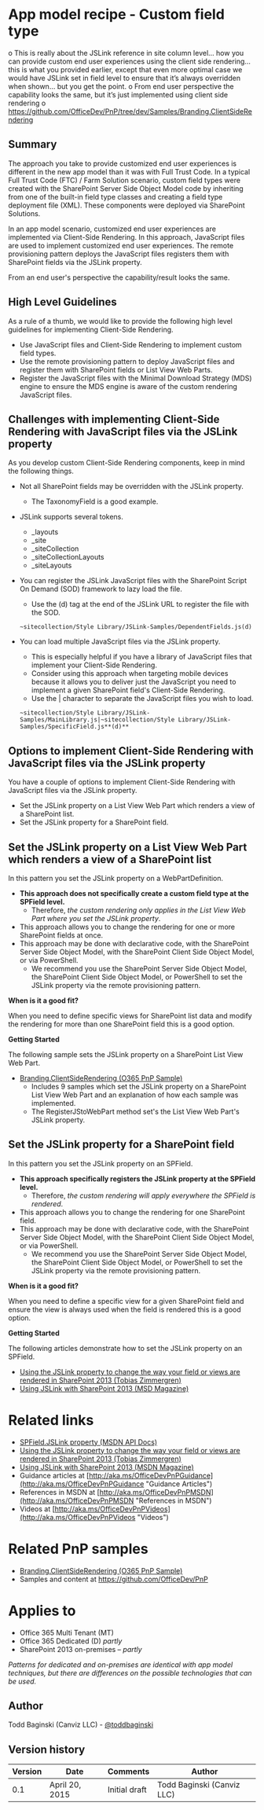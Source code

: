 App model recipe - Custom field type
====================================

o	This is really about the JSLink reference in site column level… how you can provide custom end user experiences using the client side rendering… this is what you provided earlier, except that even more optimal case we would have JSLink set in field level to ensure that it’s always overridden when shown… but you get the point.
o	From end user perspective the capability looks the same, but it’s just implemented using client side rendering
o	https://github.com/OfficeDev/PnP/tree/dev/Samples/Branding.ClientSideRendering 


Summary
-------

The approach you take to provide customized end user experiences is different in the new app model than it was with Full Trust Code.  In a typical Full Trust Code (FTC) / Farm Solution scenario, custom field types were created with the SharePoint Server Side Object Model code by inheriting from one of the built-in field type classes and creating a field type deployment file (XML).  These components were deployed via SharePoint Solutions. 

In an app model scenario, customized end user experiences are implemented via Client-Side Rendering.  In this approach, JavaScript files are used to implement customized end user experiences.  The remote provisioning pattern deploys the JavaScript files registers them with SharePoint fields via the JSLink property.

From an end user's perspective the capability/result looks the same.

High Level Guidelines
---------------------

As a rule of a thumb, we would like to provide the following high level guidelines for implementing Client-Side Rendering.

- Use JavaScript files and Client-Side Rendering to implement custom field types.
- Use the remote provisioning pattern to deploy JavaScript files and register them with SharePoint fields or List View Web Parts.
- Register the JavaScript files with the Minimal Download Strategy (MDS) engine to ensure the MDS engine is aware of the custom rendering JavaScript files.

Challenges with implementing Client-Side Rendering with JavaScript files via the JSLink property
------------------------------------------------------------------------------------------------

As you develop custom Client-Side Rendering components, keep in mind the following things.

- Not all SharePoint fields may be overridden with the JSLink property.
	+ The TaxonomyField is a good example.
- JSLink supports several tokens.
	+ _layouts
	+ _site
	+ _siteCollection
	+ _siteCollectionLayouts
	+ _siteLayouts
- You can register the JSLink JavaScript files with the SharePoint Script On Demand (SOD) framework to lazy load the file.
	- Use the (d) tag at the end of the JSLink URL to register the file with the SOD.
 
	```
	~sitecollection/Style Library/JSLink-Samples/DependentFields.js(d)
	```
- You can load multiple JavaScript files via the JSLink property.
	+ This is especially helpful if you have a library of JavaScript files that implement your Client-Side Rendering.
	+ Consider using this approach when targeting mobile devices because it allows you to deliver just the JavaScript you need to implement a given SharePoint field's Client-Side Rendering.
	+ Use the | character to separate the JavaScript files you wish to load. 
	```
	~sitecollection/Style Library/JSLink-Samples/MainLibrary.js|~sitecollection/Style Library/JSLink-Samples/SpecificField.js**(d)**
	```

Options to implement Client-Side Rendering with JavaScript files via the JSLink property
----------------------------------------------------------------------------------------

You have a couple of options to implement Client-Side Rendering with JavaScript files via the JSLink property.

- Set the JSLink property on a List View Web Part which renders a view of a SharePoint list.	
- Set the JSLink property for a SharePoint field. 
	

Set the JSLink property on a List View Web Part which renders a view of a SharePoint list
-----------------------------------------------------------------------------------------
In this pattern you set the JSLink property on a WebPartDefinition.
	
- **This approach does not specifically create a custom field type at the SPField level.**
	+ Therefore, *the custom rendering only applies in the List View Web Part where you set the JSLink property*.
- This approach allows you to change the rendering for one or more SharePoint fields at once.
- This approach may be done with declarative code, with the SharePoint Server 
Side Object Model, with the SharePoint Client Side Object Model, or via PowerShell.
	+ We recommend you use the SharePoint Server 
Side Object Model, the SharePoint Client Side Object Model, or PowerShell to set the JSLink property via the remote provisioning pattern.

**When is it a good fit?**

When you need to define specific views for SharePoint list data and modify the rendering for more than one SharePoint field this is a good option.

**Getting Started**

The following sample sets the JSLink property on a SharePoint List View Web Part.

- [Branding.ClientSideRendering (O365 PnP Sample)](https://github.com/OfficeDev/PnP/tree/dev/Samples/Branding.ClientSideRendering)
	+ Includes 9 samples which set the JSLink property on a SharePoint List View Web Part and an explanation of how each sample was implemented.
	+ The RegisterJStoWebPart method set's the List View Web Part's JSLink property. 

Set the JSLink property for a SharePoint field
----------------------------------------------

In this pattern you set the JSLink property on an SPField.
	
- **This approach specifically registers the JSLink property at the SPField level.**
	+ Therefore, *the custom rendering will apply everywhere the SPField is rendered*.
- This approach allows you to change the rendering for one SharePoint field.
- This approach may be done with declarative code, with the SharePoint Server 
Side Object Model, with the SharePoint Client Side Object Model, or via PowerShell.
	+ We recommend you use the SharePoint Server 
Side Object Model, the SharePoint Client Side Object Model, or PowerShell to set the JSLink property via the remote provisioning pattern.

**When is it a good fit?**

When you need to define a specific view for a given SharePoint field and ensure the view is always used when the field is rendered this is a good option.

**Getting Started**

The following articles demonstrate how to set the JSLink property on an SPField.

- [Using the JSLink property to change the way your field or views are rendered in SharePoint 2013 (Tobias Zimmergren)](http://zimmergren.net/technical/sp-2013-using-the-spfield-jslink-property-to-change-the-way-your-field-is-rendered-in-sharepoint-2013)
- [Using JSLink with SharePoint 2013 (MSD Magazine)](https://msdn.microsoft.com/en-us/magazine/dn745867.aspx)

Related links
=============
- [SPField.JSLink property (MSDN API Docs)](https://msdn.microsoft.com/en-us/library/microsoft.sharepoint.spfield.jslink.aspx)
- [Using the JSLink property to change the way your field or views are rendered in SharePoint 2013 (Tobias Zimmergren)](http://zimmergren.net/technical/sp-2013-using-the-spfield-jslink-property-to-change-the-way-your-field-is-rendered-in-sharepoint-2013)
- [Using JSLink with SharePoint 2013 (MSDN Magazine)](https://msdn.microsoft.com/en-us/magazine/dn745867.aspx)
- Guidance articles at [http://aka.ms/OfficeDevPnPGuidance](http://aka.ms/OfficeDevPnPGuidance "Guidance Articles")
- References in MSDN at [http://aka.ms/OfficeDevPnPMSDN](http://aka.ms/OfficeDevPnPMSDN "References in MSDN")
- Videos at [http://aka.ms/OfficeDevPnPVideos](http://aka.ms/OfficeDevPnPVideos "Videos")

Related PnP samples
===================

- [Branding.ClientSideRendering (O365 PnP Sample)](https://github.com/OfficeDev/PnP/tree/dev/Samples/Branding.ClientSideRendering)
- Samples and content at https://github.com/OfficeDev/PnP

Applies to
==========
- Office 365 Multi Tenant (MT)
- Office 365 Dedicated (D) *partly*
- SharePoint 2013 on-premises – *partly*

*Patterns for dedicated and on-premises are identical with app model techniques, but there are differences on the possible technologies that can be used.*

Author
------
Todd Baginski (Canviz LLC) - [@toddbaginski](https://twitter.com/toddbaginski)

Version history
---------------
Version  | Date | Comments | Author
---------| -----| ---------| ------
0.1  | April 20, 2015 | Initial draft | Todd Baginski (Canviz LLC)